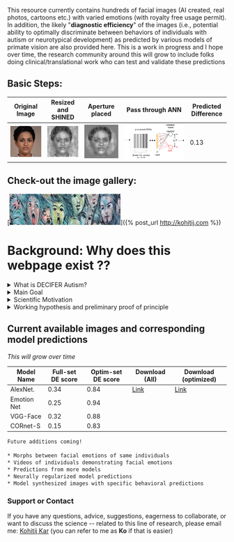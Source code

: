 This resource currently contains hundreds of facial images (AI created, real photos, cartoons etc.) with varied emotions (with royalty free usage permit). In addition, the likely "**diagnostic efficiency**" of the images (i.e., potential ability to optimally discriminate between behaviors of individuals with autism or neurotypical development) as predicted by various models of primate vision are also provided here. This is a work in progress and I hope over time, the research community around this will grow to include folks doing clinical/translational work who can test and validate these predictions

## Basic Steps:

Original Image | Resized and SHINED | Aperture placed | Pass through ANN | Predicted Difference
-------------- | ------------------ | --------------- | -----------------| --------------------
![](XzAxNDIzNzkuanBn.jpg)|![](im27_shined.png)|![](im27.png)|![](model_pred_v2.png)|0.13


## Check-out the image gallery:

[![button](bt2.png)]({% post_url http://kohitij.com %})


# Background: Why does this webpage exist ??

<details>
  <summary>  What is DECIFER Autism? </summary>

</details>
<details>
  <summary>  Main Goal </summary>

</details>

<details>
  <summary>  Scientific Motivation </summary>

</details>

<details>
  <summary>  Working hypothesis and preliminary proof of principle </summary>

</details>

## Current available images and corresponding model predictions
_This will grow over time_

Model Name | Full-set DE score | Optim-set DE score | Download (All) | Download (optimized)
---------- | ----------------- | ------------------ | -------------- | --------------------
AlexNet.    | 0.34 | 0.84 | [Link](https://github.com/kohitij-kar/decifer_autism.github.io)|[Link](https://github.com/kohitij-kar/decifer_autism.github.io)
Emotion Net | 0.25 | 0.94 |
VGG-Face    | 0.32 | 0.88 |
CORnet-S    | 0.15 | 0.83 |


```
Future additions coming!

* Morphs between facial emotions of same individuals
* Videos of individuals demonstrating facial emotions
* Predictions from more models
* Neurally regularized model predictions
* Model synthesized images with specific behavioral predictions

```

### Support or Contact

If you have any questions, advice, suggestions, eagerness to collaborate, or want to discuss the science -- related to this line of research, please email me: [Kohitij Kar](mailto:kohitij@mit.edu) (you can refer to me as **Ko** if that is easier)
